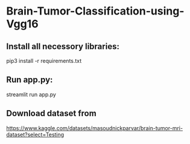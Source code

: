 # Brain-Tumor-Classification-using-Vgg16

## Install all necessory libraries:

pip3 install -r requirements.txt

## Run app.py:

streamlit run app.py

## Download dataset from

https://www.kaggle.com/datasets/masoudnickparvar/brain-tumor-mri-dataset?select=Testing
